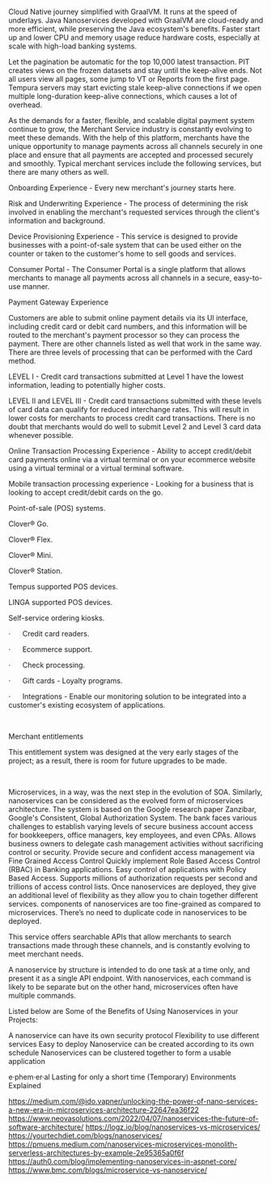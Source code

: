 Cloud Native journey simplified with GraalVM. It runs at the speed of underlays. Java Nanoservices developed with GraalVM are cloud-ready and more efficient, while preserving the Java ecosystem's benefits. Faster start up and lower CPU and memory usage reduce hardware costs, especially at scale with high-load banking systems.

Let the pagination be automatic for the top 10,000 latest transaction. PIT creates views on the frozen datasets and stay until the keep-alive ends.
Not all users view all pages, some jump to VT or Reports from the first page. Tempura servers may start evicting stale keep-alive connections if we open multiple long-duration keep-alive connections, which causes a lot of overhead.

As the demands for a faster, flexible, and scalable digital payment system continue to grow, the Merchant Service industry is constantly evolving to meet these demands. With the help of this platform, merchants have the unique opportunity to manage payments across all channels securely in one place and ensure that all payments are accepted and processed securely and smoothly. Typical merchant services include the following services, but there are many others as well.

Onboarding Experience - Every new merchant's journey starts here.

Risk and Underwriting Experience - The process of determining the risk involved in enabling the merchant's requested services through the client's information and background.

Device Provisioning Experience - This service is designed to provide businesses with a point-of-sale system that can be used either on the counter or taken to the customer's home to sell goods and services.

Consumer Portal - The Consumer Portal is a single platform that allows merchants to manage all payments across all channels in a secure, easy-to-use manner.

Payment Gateway Experience

Customers are able to submit online payment details via its Ul interface, including credit card or debit card numbers, and this information will be routed to the merchant's payment processor so they can process the payment. There are other channels listed as well that work in the same way. There are three levels of processing that can be performed with the Card method.

LEVEL I - Credit card transactions submitted at Level 1 have the lowest information, leading to potentially higher costs.

LEVEL II and LEVEL III - Credit card transactions submitted with these levels of card data can qualify for reduced interchange rates. This will result in lower costs for merchants to process credit card transactions. There is no doubt that merchants would do well to submit Level 2 and Level 3 card data whenever possible.

Online Transaction Processing Experience - Ability to accept credit/debit card payments online via a virtual terminal or on your ecommerce website using a virtual terminal or a virtual terminal software.

Mobile transaction processing experience - Looking for a business that is looking to accept credit/debit cards on the go.

Point-of-sale (POS) systems.

Clover® Go.

Clover® Flex.

Clover® Mini.

Clover® Station.

Tempus supported POS devices.

LINGA supported POS devices.

Self-service ordering kiosks.

·      Credit card readers.

·      Ecommerce support.

·      Check processing.

·      Gift cards - Loyalty programs.

·      Integrations - Enable our monitoring solution to be integrated into a customer's existing ecosystem of applications.

 

Merchant entitlements

This entitlement system was designed at the very early stages of the project; as a result, there is room for future upgrades to be made.

 

Microservices, in a way, was the next step in the evolution of SOA. Similarly, nanoservices can be considered as the evolved form of microservices architecture.
The system is based on the Google research paper Zanzibar, Google's Consistent, Global Authorization System. The bank faces various challenges to establish varying levels of secure business account access for bookkeepers, office managers, key employees, and even CPAs. Allows business owners to delegate cash management activities without sacrificing control or security.
  Provide secure and confident access management via Fine Grained Access Control
Quickly implement Role Based Access Control (RBAC) in Banking applications.
  Easy control of applications with Policy Based Access.
Supports millions of authorization requests per second and trillions of access control lists. 
Once nanoservices are deployed, they give an additional level of flexibility as they allow you to chain together different services.
components of nanoservices are too fine-grained as compared to microservices. There’s no need to duplicate code in nanoservices to be deployed.

This service offers searchable APIs that allow merchants to search transactions made through these channels, and is constantly evolving to meet merchant needs.

A nanoservice by structure is intended to do one task at a time only, and present it as a single API endpoint. With nanoservices, each command is likely to be separate but on the other hand, microservices often have multiple commands.

Listed below are Some of the Benefits of Using Nanoservices in your Projects:

A nanoservice can have its own security protocol
Flexibility to use different services
Easy to deploy
Nanoservice can be created according to its own schedule
Nanoservices can be clustered together to form a usable application


e·phem·er·al
Lasting for only a short time
 (Temporary) Environments Explained


 https://medium.com/@ido.vapner/unlocking-the-power-of-nano-services-a-new-era-in-microservices-architecture-22647ea36f22
 https://www.neovasolutions.com/2022/04/07/nanoservices-the-future-of-software-architecture/
 https://logz.io/blog/nanoservices-vs-microservices/
 https://yourtechdiet.com/blogs/nanoservices/
 https://pmuens.medium.com/nanoservices-microservices-monolith-serverless-architectures-by-example-2e95365a0f6f
 https://auth0.com/blog/implementing-nanoservices-in-aspnet-core/
 https://www.bmc.com/blogs/microservice-vs-nanoservice/
